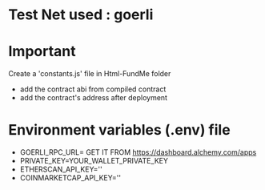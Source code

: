 # Test Net used : goerli

# Important

Create a 'constants.js' file in Html-FundMe folder

- add the contract abi from compiled contract
- add the contract's address after deployment

# Environment variables (.env) file

- GOERLI_RPC_URL= GET IT FROM https://dashboard.alchemy.com/apps
- PRIVATE_KEY=YOUR_WALLET_PRIVATE_KEY
- ETHERSCAN_API_KEY=''
- COINMARKETCAP_API_KEY=''
